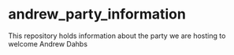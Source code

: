 # andrew_party_information
This repository holds information about the party we are hosting to welcome Andrew Dahbs
